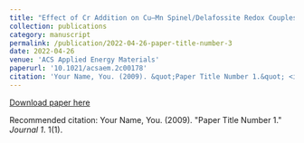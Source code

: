 ```yaml
---
title: "Effect of Cr Addition on Cu–Mn Spinel/Delafossite Redox Couples for Medium-High Temperature Thermochemical Energy Storage"
collection: publications
category: manuscript
permalink: /publication/2022-04-26-paper-title-number-3
date: 2022-04-26
venue: 'ACS Applied Energy Materials'
paperurl: '10.1021/acsaem.2c00178'
citation: 'Your Name, You. (2009). &quot;Paper Title Number 1.&quot; <i>Journal 1</i>. 1(1).'
---
```


[Download paper here](10.1021/acsaem.2c00178)

Recommended citation: Your Name, You. (2009). "Paper Title Number 1." <i>Journal 1</i>. 1(1).